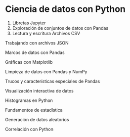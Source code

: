 # Ciencia de datos con Python

1. Libretas Jupyter
2. Exploración de conjuntos de datos con Pandas
3.  Lectura y escritura Archivos CSV

Trabajando con archivos JSON

Marcos de datos con Pandas 

Gráficas con Matplotlib

Limpieza de datos con Pandas y NumPy

Trucos y características especiales de Pandas

Visualización interactiva de datos

Histogramas en Python

Fundamentos de estadística

Generación de datos aleatorios

Correlación con Python